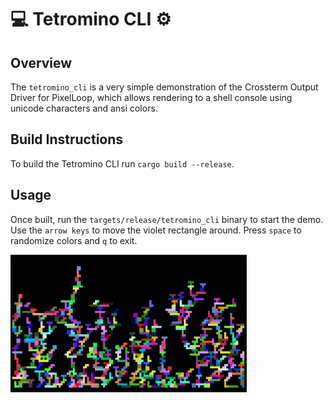 # 💻 Tetromino CLI ⚙️

## Overview

The `tetromino_cli` is a very simple demonstration of the Crossterm Output Driver for PixelLoop, which allows rendering to a shell console using unicode characters and ansi colors.

## Build Instructions

To build the Tetromino CLI run `cargo build --release`.

## Usage

Once built, run the `targets/release/tetromino_cli` binary to start the demo. Use the `arrow keys` to move the violet rectangle around. Press `space` to randomize colors and `q` to exit.

<img src="thumbnail.png" style="max-width: 75%" width="75%" alt="Thumbnail" />
